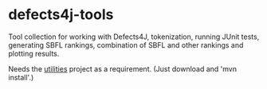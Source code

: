 # defects4j-tools

Tool collection for working with Defects4J, tokenization, running JUnit tests, generating SBFL rankings, combination of SBFL and other rankings and plotting results.

Needs the [utilities](https://github.com/hub-se/utilities) project as a requirement. (Just download and 'mvn install'.)

